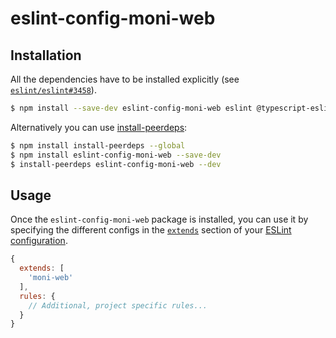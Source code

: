 # eslint-config-moni-web

## Installation

All the dependencies have to be installed explicitly (see [`eslint/eslint#3458`](https://github.com/eslint/eslint/issues/3458)).
```bash
$ npm install --save-dev eslint-config-moni-web eslint @typescript-eslint/parser @typescript-eslint/eslint-plugin eslint-config-next eslint-config-prettier eslint-plugin-prettier eslint-plugin-promise eslint-plugin-react eslint-plugin-react-hooks eslint-plugin-simple-import-sort prettier
```

Alternatively you can use [install-peerdeps](https://github.com/nathanhleung/install-peerdeps):
```bash
$ npm install install-peerdeps --global
$ npm install eslint-config-moni-web --save-dev
$ install-peerdeps eslint-config-moni-web --dev
```

## Usage

Once the `eslint-config-moni-web` package is installed, you can use it by specifying the different configs in the [`extends`](http://eslint.org/docs/user-guide/configuring#extending-configuration-files) section of your [ESLint configuration](http://eslint.org/docs/user-guide/configuring).

```js
{
  extends: [
    'moni-web'
  ],
  rules: {
    // Additional, project specific rules...
  }
}
```
